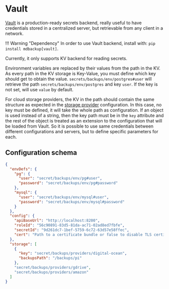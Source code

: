 # Vault

[Vault][1] is a production-ready secrets backend, really useful to have credentials stored in a centralized server, but retrievable from any client in a network.

!!! Warning "Dependency"
    In order to use Vault backend, install with: `pip install mdbackup[vault]`.

Currently, it only supports KV backend for reading secrets.

Environment variables are replaced by their values from the path in the KV. As every path in the KV storage is Key-Value, you must define which key should get to obtain the value. `secrets/backups/env/postgres#user` will retrieve the path `secrets/backups/env/postgres` and key `user`. If the key is not set, will use `value` by default.

For cloud storage providers, the KV in the path should contain the same structure as expected in the [storage provider](../storage/index.md) configuration. In this case, no key must be defined, it will take the whole path as configuration. If an object is used instead of a string, then the key path must be in the `key` attribute and the rest of the object is treated as an extension to the configuration that will be loaded from Vault. So it is possible to use same credentials between different configurations and servers, but to define specific parameters for each.

## Configuration schema

```json
{
  "envDefs": {
    "pg": {
      "user": "secret/backups/env/pg#user",
      "password": "secret/backups/env/pg#password"
    },
    "mysql": {
      "user": "secret/backups/env/mysql#user",
      "password": "secret/backups/env/mysql#password"
    }
  },
  "config": {
    "apiBaseUrl": "http://localhost:8200",
    "roleId": "56c90891-83d5-81da-ac71-02ad8ed7fbfe",
    "secretId": "9d261dc7-1bef-5759-6c72-63d57e58ffec",
    "cert": "Path to a certificate bundle or false to disable TLS certificate validation"
  },
  "storage": [
    {
      "key": "secret/backups/providers/digital-ocean",
      "backupsPath": "/backups/pi"
    },
    "secret/backups/providers/gdrive",
    "secret/backups/providers/amazon"
  ]
}
```


[1]: https://www.vaultproject.io